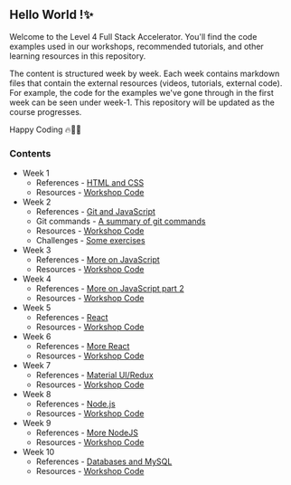 ## Hello World !✨

Welcome to the Level 4 Full Stack Accelerator. You'll find the code examples used in our workshops, recommended tutorials, and other learning resources in this repository. 

The content is structured week by week. Each week contains markdown files that contain the external resources (videos, tutorials, external code). For example, the code for the examples we've gone through in the first week can be seen under week-1. This repository will be updated as the course progresses.

Happy Coding 🔥🧑‍💻

### Contents

* Week 1
    * References - [HTML and CSS](week-1/README.md)
    * Resources - [Workshop Code](week-1)
* Week 2
    * References - [Git and JavaScript](week-2/README.md)
    * Git commands - [A summary of git commands](week-2/git-commands.md)
    * Resources - [Workshop Code](week-2)
    * Challenges - [Some exercises](week-2/README.md#4-challenges)
 * Week 3
    * References - [More on JavaScript](week-3/README.md)
    * Resources - [Workshop Code](week-3)
* Week 4
    * References - [More on JavaScript part 2](week-4/README.md)
    * Resources - [Workshop Code](week-4)
* Week 5
    * References - [React](week-5/README.md)
    * Resources - [Workshop Code](week-5)
* Week 6
    * References - [More React](week-6/README.md)
    * Resources - [Workshop Code](week-6)
* Week 7
    * References - [Material UI/Redux](week-7/README.md)
    * Resources - [Workshop Code](week-7)
* Week 8
    * References - [Node.js](week-8/README.md)
    * Resources - [Workshop Code](week-8)
* Week 9
    * References - [More NodeJS](week-9/README.md)
    * Resources - [Workshop Code](week-9)
* Week 10
    * References - [Databases and MySQL](week-10/README.md)
    * Resources - [Workshop Code](week-10)
<!--
* Week 11
    * References - [](week-11/README.md)
    * Resources - [Workshop Code](week-11)
* Week 12
    * References - [](week-12/README.md)
    * Resources - [Workshop Code](week-12) -->